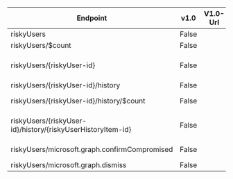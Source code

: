 | Endpoint | v1.0 | V1.0-Url | v1.0-Methods | beta | Beta-Url | Beta-Methods | Path | Root | Children | Segment |
| ----------| ----------| ----------| ----------| ----------| ----------| ----------| ----------| ----------| ----------| ----------|
| riskyUsers| False| | | True| https://graph.microsoft.com/beta/riskyUsers| Get Post| riskyUsers| riskyUsers| 4| riskyUsers|
| riskyUsers/$count| False| | | True| https://graph.microsoft.com/beta/riskyUsers/$count| Get| riskyUsers $count| riskyUsers| 0| $count|
| riskyUsers/{riskyUser-id}| False| | | True| https://graph.microsoft.com/beta/riskyUsers/{riskyUser-id}| Get Patch Delete| riskyUsers {riskyUser-id}| riskyUsers| 1| {riskyUser-id}|
| riskyUsers/{riskyUser-id}/history| False| | | True| https://graph.microsoft.com/beta/riskyUsers/{riskyUser-id}/history| Get Post| riskyUsers {riskyUser-id} history| riskyUsers| 2| history|
| riskyUsers/{riskyUser-id}/history/$count| False| | | True| https://graph.microsoft.com/beta/riskyUsers/{riskyUser-id}/history/$count| Get| riskyUsers {riskyUser-id} history $count| riskyUsers| 0| $count|
| riskyUsers/{riskyUser-id}/history/{riskyUserHistoryItem-id}| False| | | True| https://graph.microsoft.com/beta/riskyUsers/{riskyUser-id}/history/{riskyUserHistoryItem-id}| Get Patch Delete| riskyUsers {riskyUser-id} history {riskyUserHistoryItem-id}| riskyUsers| 0| {riskyUserHistoryItem-id}|
| riskyUsers/microsoft.graph.confirmCompromised| False| | | True| https://graph.microsoft.com/beta/riskyUsers/microsoft.graph.confirmCompromised| Post| riskyUsers microsoft.graph.confirmCompromised| riskyUsers| 0| microsoft.graph.confirmCompromised|
| riskyUsers/microsoft.graph.dismiss| False| | | True| https://graph.microsoft.com/beta/riskyUsers/microsoft.graph.dismiss| Post| riskyUsers microsoft.graph.dismiss| riskyUsers| 0| microsoft.graph.dismiss|
